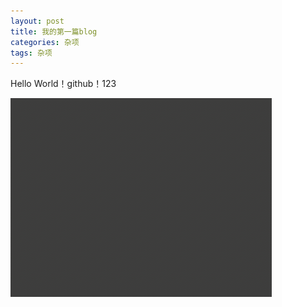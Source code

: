 ```yaml
---
layout: post
title: 我的第一篇blog
categories: 杂项
tags: 杂项
---
```


Hello World！github！123

![image-20210807174626453](../images/images/image-20210807174626453.png)

